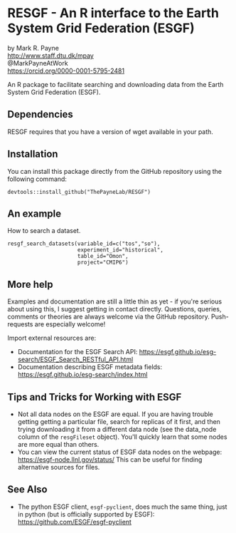 # RESGF - An R interface to the Earth System Grid Federation (ESGF)

by Mark R. Payne<br>
http://www.staff.dtu.dk/mpay <br>
@MarkPayneAtWork<br>
https://orcid.org/0000-0001-5795-2481

An R package to facilitate searching and downloading data from the Earth System Grid Federation (ESGF).

## Dependencies
RESGF requires that you have a version of wget available in your path.

## Installation

You can install this package directly from the GitHub repository using the following command:

```{R}
devtools::install_github("ThePayneLab/RESGF")
```

## An example

How to search a dataset.

```{R}
resgf_search_datasets(variable_id=c("tos","so"),
                      experiment_id="historical",
                      table_id="Omon",
                      project="CMIP6")
```


## More help

Examples and documentation are still a little thin as yet - if you're serious about using this, I suggest getting in contact directly. Questions, queries, comments or theories are always welcome via the GitHub repository. Push-requests are especially welcome!

Import external resources are:
* Documentation for the ESGF Search API: https://esgf.github.io/esg-search/ESGF_Search_RESTful_API.html
* Documentation describing ESGF metadata fields: https://esgf.github.io/esg-search/index.html 

## Tips and Tricks for Working with ESGF 

* Not all data nodes on the ESGF are equal. If you are having trouble getting getting a particular file, search for replicas of it first, and then trying downloading it from a different data node (see the data_node column of the `resgFileset` object). You'll quickly learn that some nodes are more equal than others. 
* You can view the current status of ESGF data nodes on the webpage: https://esgf-node.llnl.gov/status/ This can be useful for finding alternative sources for files.

## See Also
* The python ESGF client, `esgf-pyclient`, does much the same thing, just in python (but is officially supported by ESGF):  https://github.com/ESGF/esgf-pyclient 
